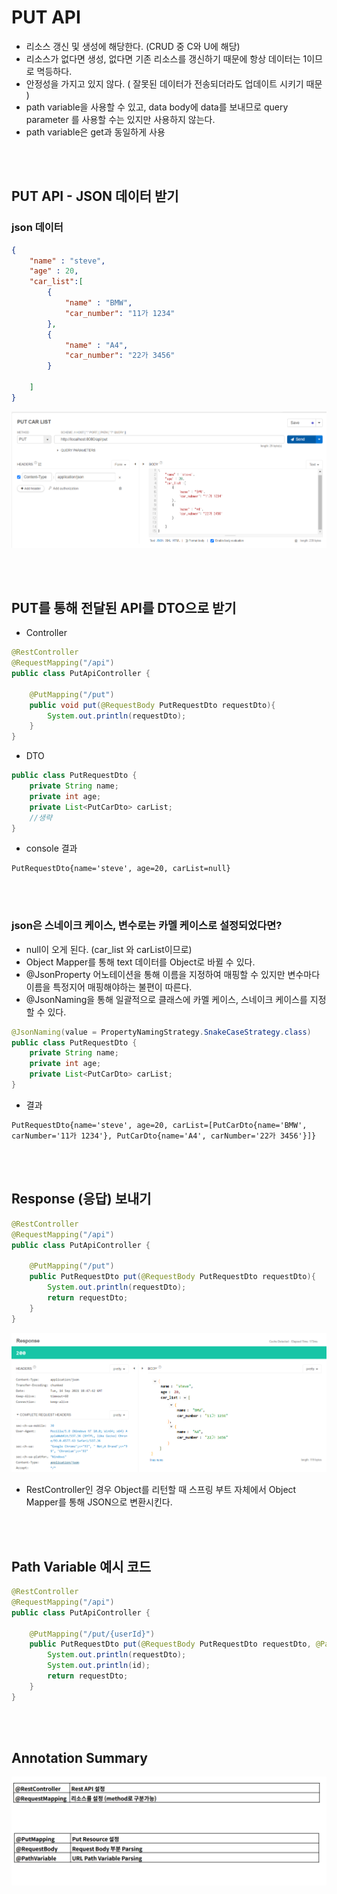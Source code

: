 # PUT API
- 리소스 갱신 및 생성에 해당한다. (CRUD 중 C와 U에 해당)
- 리소스가 없다면 생성, 없다면 기존 리소스를 갱신하기 때문에 항상 데이터는 1이므로 멱등하다.
- 안정성을 가지고 있지 않다. ( 잘못된 데이터가 전송되더라도 업데이트 시키기 때문 )
- path variable을 사용할 수 있고, data body에 data를 보내므로 query parameter 를 사용할 수는 있지만 사용하지 않는다.
- path variable은 get과 동일하게 사용

<br><br>

## PUT API - JSON 데이터 받기
### json 데이터

```json
{
    "name" : "steve",
    "age" : 20,
    "car_list":[
        {
            "name" : "BMW",
            "car_number": "11가 1234"
        },
        {
            "name" : "A4",
            "car_number": "22가 3456"
        }

    ]
}
```

<img src="./img/put_request.PNG">

<br><br>

## PUT를 통해 전달된 API를 DTO으로 받기

- Controller
```java
@RestController
@RequestMapping("/api")
public class PutApiController {

    @PutMapping("/put")
    public void put(@RequestBody PutRequestDto requestDto){
        System.out.println(requestDto);
    }
}
```
- DTO 
```java
public class PutRequestDto {
    private String name;
    private int age;
    private List<PutCarDto> carList;
    //생략
}
```
- console 결과
```
PutRequestDto{name='steve', age=20, carList=null}
```

<br><br>

### json은 스네이크 케이스, 변수로는 카멜 케이스로 설정되었다면?
- null이 오게 된다. (car_list 와 carList이므로)
- Object Mapper를 통해 text 데이터를 Object로 바뀔 수 있다.
-  @JsonProperty 어노테이션을 통해 이름을 지정하여 매핑할 수 있지만 변수마다 이름을 특정지어 매핑해야하는 불편이 따른다.
- @JsonNaming을 통해 일괄적으로 클래스에 카멜 케이스, 스네이크 케이스를 지정할 수 있다.
  
```java
@JsonNaming(value = PropertyNamingStrategy.SnakeCaseStrategy.class)
public class PutRequestDto {
    private String name;
    private int age;
    private List<PutCarDto> carList;
}
```

- 결과
```
PutRequestDto{name='steve', age=20, carList=[PutCarDto{name='BMW', carNumber='11가 1234'}, PutCarDto{name='A4', carNumber='22가 3456'}]}
```

<br><br>

## Response (응답) 보내기

```java
@RestController
@RequestMapping("/api")
public class PutApiController {

    @PutMapping("/put")
    public PutRequestDto put(@RequestBody PutRequestDto requestDto){
        System.out.println(requestDto);
        return requestDto;
    }
}
```

<img src="./img/put_response.PNG">

- RestController인 경우 Object를 리턴할 때 스프링 부트 자체에서 Object Mapper를 통해 JSON으로 변환시킨다.

<br><br>


## Path Variable 예시 코드

```java
@RestController
@RequestMapping("/api")
public class PutApiController {

    @PutMapping("/put/{userId}")
    public PutRequestDto put(@RequestBody PutRequestDto requestDto, @PathVariable(name="userId") Long id){
        System.out.println(requestDto);
        System.out.println(id);
        return requestDto;
    }
}
```

<br><br>

## Annotation Summary

<img src="./img/put_annotation.PNG">